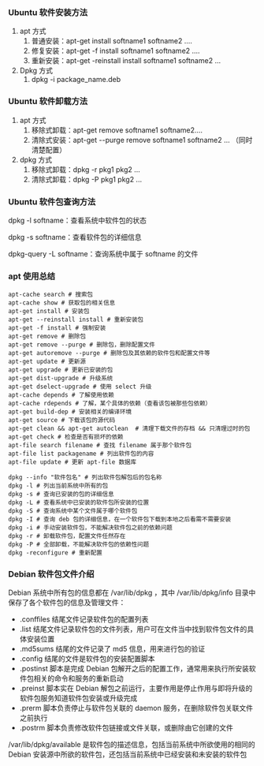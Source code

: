 ### Ubuntu 软件安装方法

1. apt 方式
   1. 普通安装：apt-get install softname1 softname2 ....
   2. 修复安装：apt-get -f install  softname1 softname2 ....
   3. 重新安装：apt-get -reinstall install softname1 softname2 ...
2. Dpkg 方式
   1. dpkg -i package_name.deb

### Ubuntu 软件卸载方法

1. apt 方式
   1. 移除式卸载：apt-get remove softname1 softname2....
   2. 清除式安装：apt-get --purge remove softname1 softname2 ... （同时清楚配置）
2. dpkg 方式
   1. 移除式卸载：dpkg -r pkg1 pkg2 ...
   2. 清除式卸载：dpkg -P pkg1 pkg2 ...

### Ubuntu 软件包查询方法

dpkg -l softname：查看系统中软件包的状态

dpkg -s softname：查看软件包的详细信息

dpkg-query -L softname：查询系统中属于 softname 的文件

### apt 使用总结

```shell
apt-cache search # 搜索包
apt-cache show # 获取包的相关信息
apt-get install # 安装包
apt-get --reinstall install # 重新安装包
apt-get -f install # 强制安装
apt-get remove # 删除包
apt-get remove --purge # 删除包，删除配置文件
apt-get autoremove --purge # 删除包及其依赖的软件包和配置文件等
apt-get update # 更新源
apt-get upgrade # 更新已安装的包
apt-get dist-upgrade # 升级系统
apt-get dselect-upgrade # 使用 select 升级
apt-cache depends # 了解使用依赖
apt-cache rdepends # 了解，某个具体的依赖（查看该包被那些包依赖）
apt-get build-dep # 安装相关的编译环境
apt-get source # 下载该包的源代码
apt-get clean && apt-get autoclean  # 清理下载文件的存档 && 只清理过时的包
apt-get check # 检查是否有损坏的依赖
apt-file search filename # 查找 filename 属于那个软件包
apt-file list packagename # 列出软件包的内容
apt-file update # 更新 apt-file 数据库

dpkg --info "软件包名" # 列出软件包解包后的包名称
dpkg -l # 列出当前系统中所有的包
dpkg -s # 查询已安装的包的详细信息
dpkg -L # 查看系统中已安装的软件包所安装的位置
dpkg -S # 查询系统中某个文件属于哪个软件包
dpkg -I # 查询 deb 包的详细信息，在一个软件包下载到本地之后看需不需要安装
dpkg -i # 手动安装软件包，不能解决软件包之前的依赖问题
dpkg -r # 卸载软件包，配置文件任然存在
dpkg -P # 全部卸载，不能解决软件包的依赖性问题
dpkg -reconfigure # 重新配置
```

### Debian 软件包文件介绍

Debian 系统中所有包的信息都在 /var/lib/dpkg ，其中 /var/lib/dpkg/info 目录中保存了各个软件包的信息及管理文件：

- .conffiles 结尾文件记录软件包的配置列表
- .list 结尾文件记录软件包的文件列表，用户可在文件当中找到软件包文件的具体安装位置
- .md5sums 结尾的文件记录了 md5 信息，用来进行包的验证
- .config 结尾的文件是软件包的安装配置脚本
- .postinst 脚本是完成 Debian 包解开之后的配置工作，通常用来执行所安装软件包相关的命令和服务的重新启动
- .preinst 脚本实在 Debian 解包之前运行，主要作用是停止作用与即将升级的软件包服务知道软件包安装或升级完成
- .prerm 脚本负责停止与软件包关联的 daemon 服务，在删除软件包关联文件之前执行
- .postrm 脚本负责修改软件包链接或文件关联，或删除由它创建的文件

/var/lib/dpkg/available 是软件包的描述信息，包括当前系统中所欲使用的相同的 Debian 安装源中所欲的软件包，还包括当前系统中已经安装和未安装的软件包